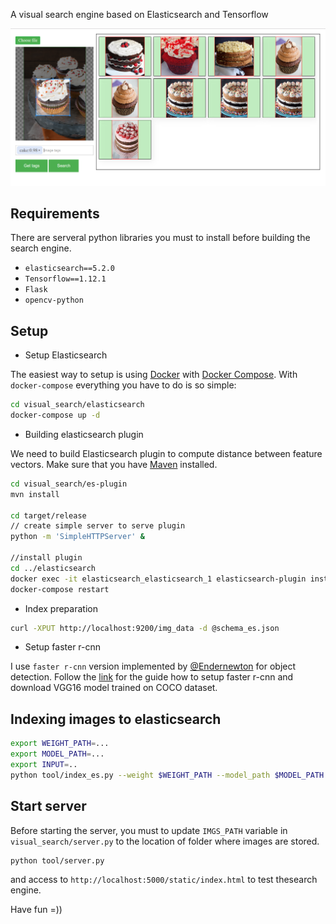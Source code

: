 A visual search engine based on Elasticsearch and Tensorflow

![Visual search enging](screenshot.png)
## Requirements
 There are serveral python libraries you must to install before building the search engine.

 * `elasticsearch==5.2.0`
 * `Tensorflow==1.12.1`
 * `Flask`
 * `opencv-python`

## Setup
 * Setup Elasticsearch

 The easiest way to setup is using [Docker](https://www.docker.com/) with [Docker Compose](https://docs.docker.com/compose/). With `docker-compose` everything you have to do is so simple:

 ```bash
 cd visual_search/elasticsearch
 docker-compose up -d
 ```

 * Building elasticsearch plugin

 We need to build Elasticsearch plugin to compute distance between feature vectors.
 Make sure that you have [Maven](https://maven.apache.org/) installed.

 ```bash
 cd visual_search/es-plugin
 mvn install

 cd target/release
 // create simple server to serve plugin
 python -m 'SimpleHTTPServer' &

 //install plugin
 cd ../elasticsearch
 docker exec -it elasticsearch_elasticsearch_1 elasticsearch-plugin install http://localhost:8000/esplugin-0.0.1.zip
 docker-compose restart
 ```

 * Index preparation

 ```bash
 curl -XPUT http://localhost:9200/img_data -d @schema_es.json
 ```
 * Setup faster r-cnn

 I use `faster r-cnn` version implemented by [@Endernewton](https://github.com/endernewton) for object detection. Follow the [link](https://github.com/endernewton/tf-faster-rcnn) for the guide how to setup faster r-cnn and download VGG16 model trained on COCO dataset.
## Indexing images to elasticsearch

 ```bash
 export WEIGHT_PATH=...
 export MODEL_PATH=...
 export INPUT=..
 python tool/index_es.py --weight $WEIGHT_PATH --model_path $MODEL_PATH --input $INPUT
 ```
## Start server

 Before starting the server, you must to update `IMGS_PATH` variable in `visual_search/server.py` to the location of folder where images are stored.

 ```bash
 python tool/server.py
 ```

 and access to `http://localhost:5000/static/index.html` to test thesearch engine.

 Have fun =))

